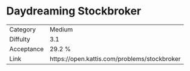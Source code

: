 # Daydreaming Stockbroker

<table>
    <tr>
        <td>Category</td>
        <td>Medium</td>
    </tr>
    <tr>
        <td>Diffulty</td>
        <td>3.1</td>
    </tr>
    <tr>
        <td>Acceptance</td>
        <td>29.2 %</td>
    </tr>
    <tr>
        <td>Link</td>
        <td>https://open.kattis.com/problems/stockbroker</td>
    </tr>
</table>